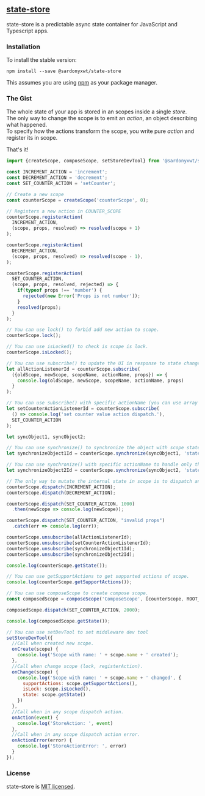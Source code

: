 ## [state-store](https://github.com/sardonyxwt/state-store) 

state-store is a predictable async state container for JavaScript and Typescript apps. 

### Installation

To install the stable version:

```
npm install --save @sardonyxwt/state-store
```

This assumes you are using [npm](https://www.npmjs.com/) as your package manager. 

### The Gist

The whole state of your app is stored in an scopes inside a single *store*.  
The only way to change the scope is to emit an *action*, an object describing what happened.  
To specify how the actions transform the scope, you write pure *action* and register its in scope.

That's it!

```js
import {createScope, composeScope, setStoreDevTool} from '@sardonyxwt/state-store';

const INCREMENT_ACTION = 'increment';
const DECREMENT_ACTION = 'decrement';
const SET_COUNTER_ACTION = 'setCounter';

// Create a new scope
const counterScope = createScope('counterScope', 0);

// Registers a new action in COUNTER_SCOPE
counterScope.registerAction(
  INCREMENT_ACTION,
  (scope, props, resolved) => resolved(scope + 1)
);

counterScope.registerAction(
  DECREMENT_ACTION,
  (scope, props, resolved) => resolved(scope - 1),
);

counterScope.registerAction(
  SET_COUNTER_ACTION,
  (scope, props, resolved, rejected) => {
    if(typeof props !== 'number') {
      rejected(new Error('Props is not number'));
    }
    resolved(props);
  }
);

// You can use lock() to forbid add new action to scope.
counterScope.lock();

// You can use isLocked() to check is scope is lock.
counterScope.isLocked();

// You can use subscribe() to update the UI in response to state changes.
let allActionListenerId = counterScope.subscribe(
  ({oldScope, newScope, scopeName, actionName, props}) => {
    console.log(oldScope, newScope, scopeName, actionName, props)
  }
);

// You can use subscribe() with specific actionName (you can use array of actions) to handle only this action.
let setCounterActionListenerId = counterScope.subscribe(
  () => console.log('set counter value action dispatch.'),
  SET_COUNTER_ACTION
);

let syncObject1, syncObject2;

// You can use synchronize() to synchronize the object with scope state.
let synchronizeObject1Id = counterScope.synchronize(syncObject1, 'state');

// You can use synchronize() with specific actionName to handle only this action.
let synchronizeObject2Id = counterScope.synchronize(syncObject2, 'state', INCREMENT_ACTION);

// The only way to mutate the internal state in scope is to dispatch an action.
counterScope.dispatch(INCREMENT_ACTION);
counterScope.dispatch(DECREMENT_ACTION);

counterScope.dispatch(SET_COUNTER_ACTION, 1000)
  .then(newScope => console.log(newScope));

counterScope.dispatch(SET_COUNTER_ACTION, "invalid props")
  .catch(err => console.log(err));

counterScope.unsubscribe(allActionListenerId);
counterScope.unsubscribe(setCounterActionListenerId);
counterScope.unsubscribe(synchronizeObject1Id);
counterScope.unsubscribe(synchronizeObject2Id);

console.log(counterScope.getState());

// You can use getSupportActions to get supported actions of scope.
console.log(counterScope.getSupportActions());

// You can use composeScope to create compose scope.
const composedScope = composeScope('ComposeScope', [counterScope, ROOT_SCOPE]);

composedScope.dispatch(SET_COUNTER_ACTION, 2000);

console.log(composedScope.getState());

// You can use setDevTool to set middleware dev tool
setStoreDevTool({
  //Call when created new scope.
  onCreate(scope) {
    console.log('Scope with name: ' + scope.name + ' created');
  },
  //Call when change scope (lock, registerAction).
  onChange(scope) {
    console.log('Scope with name: ' + scope.name + ' changed', {
      supportActions: scope.getSupportActions(),
      isLock: scope.isLocked(),
      state: scope.getState()
    })
  },
  //Call when in any scope dispatch action.
  onAction(event) {
    console.log('StoreAction: ', event)
  },
  //Call when in any scope dispatch action error.
  onActionError(error) {
    console.log('StoreActionError: ', error)
  }
});
```

### License

state-store is [MIT licensed](./LICENSE).
